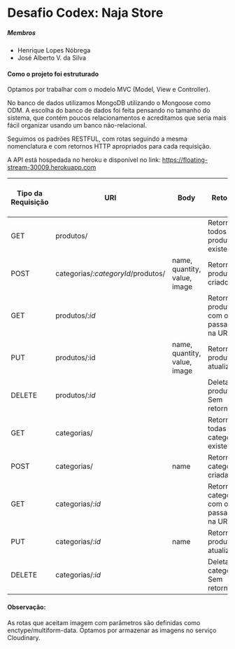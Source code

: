 # Desafio Codex: Naja Store
##### Membros
- Henrique Lopes Nóbrega
- José Alberto V. da Silva

#### Como o projeto foi estruturado
Optamos por trabalhar com o modelo MVC (Model, View e Controller).

No banco de dados utilizamos MongoDB utilizando o Mongoose como ODM. A escolha do banco de dados foi feita pensando no tamanho do sistema, que contém poucos relacionamentos e acreditamos que seria mais fácil organizar usando um banco não-relacional.

Seguimos os padrões RESTFUL, com rotas seguindo a mesma nomenclatura e com retornos HTTP apropriados para cada requisição.

A API está hospedada no heroku e disponível no link: https://floating-stream-30009.herokuapp.com

| Tipo da Requisição | URI                                | Body                         | Retorno                                     | HTTP Status (Success, Error) |
| ------------------ | ---------------------------------- | ---------------------------- | ------------------------------------------- | ---------------------------- |
| GET                | produtos/                          |                              | Retorna todos os produtos existentes        | 200, 400                     |
| POST               | categorias/*:categoryId*/produtos/ | name, quantity, value, image | Retorna o produto criado                    | 201, 400                     |
| GET                | produtos/*:id*                     |                              | Retorna o produto com o id passado na URI   | 200, 404                     |
| PUT                | produtos/:id                       | name, quantity, value, image | Retorna o produto atualizado                | 200, 400                     |
| DELETE             | produtos/*:id*                     |                              | Deleta o produto. Sem retorno.              | 204, 400                     |
| GET                | categorias/                        |                              | Retorna todas as categorias existentes      | 200, 400                     |
| POST               | categorias/                        | name                         | Retorna a categoria criada                  | 201, 400                     |
| GET                | categorias/*:id*                   |                              | Retorna a categoria com o ID passado na URI | 200, 404                     |
| PUT                | categorias/*:id*                   | name                         | Retorna o produto atualizado                | 200, 400                     |
| DELETE             | categorias/*:id*                   |                              | Deleta a categoria. Sem retorno.            | 204, 400                     |

#### Observação:
As rotas que aceitam imagem com parâmetros são definidas como enctype/multiform-data.
Optamos por armazenar as imagens no serviço Cloudinary.
